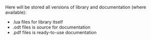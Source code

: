 Here will be stored all versions of library and documentation (where available):

* .lua files for library itself
* .odt files is source for documentation
* .pdf files is ready-to-use documentation
